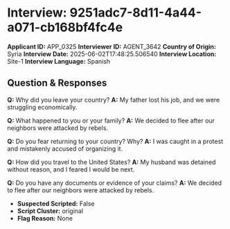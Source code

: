 # Interview: 9251adc7-8d11-4a44-a071-cb168bf4fc4e
**Applicant ID:** APP_0325
**Interviewer ID:** AGENT_3642
**Country of Origin:** Syria
**Interview Date:** 2025-06-02T17:48:25.506540
**Interview Location:** Site-1
**Interview Language:** Spanish

## Question & Responses

**Q:** Why did you leave your country?
**A:** My father lost his job, and we were struggling economically.

**Q:** What happened to you or your family?
**A:** We decided to flee after our neighbors were attacked by rebels.

**Q:** Do you fear returning to your country? Why?
**A:** I was caught in a protest and mistakenly accused of organizing it.

**Q:** How did you travel to the United States?
**A:** My husband was detained without reason, and I feared I would be next.

**Q:** Do you have any documents or evidence of your claims?
**A:** We decided to flee after our neighbors were attacked by rebels.

- **Suspected Scripted:** False
- **Script Cluster:** original
- **Flag Reason:** None